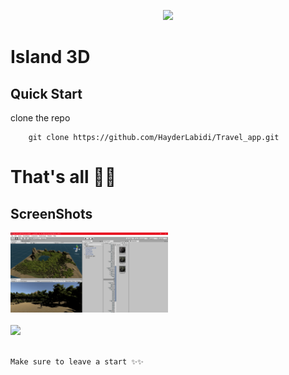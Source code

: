 <p align="center"><a href="https://androidstudio.com" target="_blank"><img src="https://upload.wikimedia.org/wikipedia/commons/c/c4/Unity_2021.svg" width="400"></a></p>

# Island 3D

## Quick Start 
clone the repo
```
    git clone https://github.com/HayderLabidi/Travel_app.git
```


# That's all 🎊🎉 

## ScreenShots
<img src="3d/Unity 2017.4.40f1 Personal (64bit) - همث.unity - ile - PC, Mac & Linux Standalone _DX11_ 12_9_2024 10_03_31 PM.png" width="50%" /><br /> <br />
<img src="3d/Unity 2017.4.40f1 Personal (64bit) - همث.unity - ile - PC, Mac & Linux Standalone _DX11_ 2024-12-09 20-07-26.mp4" width="50%" /><br /> <br />





```
Make sure to leave a start ✨✨
```

